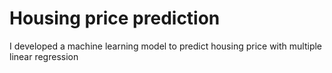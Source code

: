 # Housing price prediction 
I developed a machine learning model to predict housing price with multiple linear regression
